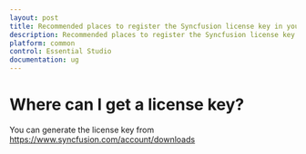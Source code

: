 ```yaml
---
layout: post
title: Recommended places to register the Syncfusion license key in your application | Syncfusion
description: Recommended places to register the Syncfusion license key in your application
platform: common
control: Essential Studio
documentation: ug
---
```


# Where can I get a license key?

You can generate the license key from https://www.syncfusion.com/account/downloads





